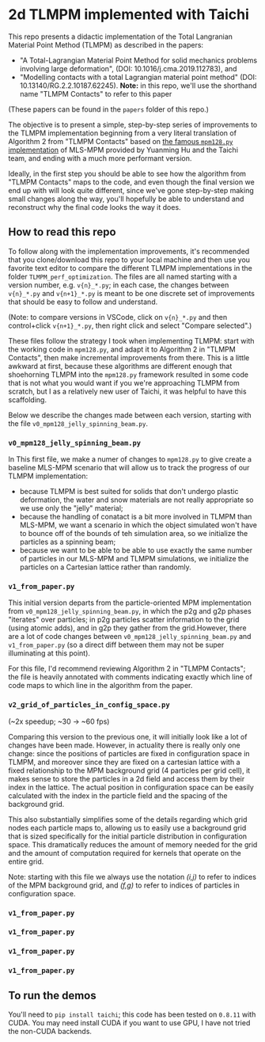 # 2d TLMPM implemented with Taichi

This repo presents a didactic implementation of the Total Langranian Material Point Method (TLMPM) as described in the papers:

- "A Total-Lagrangian Material Point Method for solid mechanics problems
  involving large deformation", (DOI: 10.1016/j.cma.2019.112783), and
- "Modelling contacts with a total Lagrangian material point method" (DOI: 10.13140/RG.2.2.10187.62245). **Note:** in this repo, we'll use the shorthand name "TLMPM Contacts" to refer to this paper

(These papers can be found in the `papers` folder of this repo.)

The objective is to present a simple, step-by-step series of improvements to the TLMPM implementation beginning from a very literal translation of Algorithm 2 from "TLMPM Contacts" based on [the famous `mpm128.py` implementation](https://www.youtube.com/watch?v=9M18rc9-VWU) of MLS-MPM provided by Yuanming Hu and the Taichi team, and ending with a much more performant version.

Ideally, in the first step you should be able to see how the algorithm from "TLMPM Contacts" maps to the code, and even though the final version we end up with will look quite different, since we've gone step-by-step making small changes along the way, you'll hopefully be able to understand and reconstruct why the final code looks the way it does.

## How to read this repo

To follow along with the implementation improvements, it's recommended that you clone/download this repo to your local machine and then use you favorite text editor to compare the different TLMPM implementations in the folder `TLMPM_perf_optimization`. The files are all named starting with a version number, e.g. `v{n}_*.py`; in each case, the changes between `v{n}_*.py` and `v{n+1}_*.py` is meant to be one discrete set of improvements that should be easy to follow and understand.

(Note: to compare versions in VSCode, click on `v{n}_*.py` and then control+click `v{n+1}_*.py`, then right click and select "Compare selected".)

These files follow the strategy I took when implementing TLMPM: start with the working code in `mpm128.py`, and adapt it to Algorithm 2 in "TLMPM Contacts", then make incremental improvements from there. This is a little awkward at first, because these algorithms are different enough that shoehorning TLMPM into the `mpm128.py` framework resulted in some code that is not what you would want if you we're approaching TLMPM from scratch, but I as a relatively new user of Taichi, it was helpful to have this scaffolding.

Below we describe the changes made between each version, starting with the file `v0_mpm128_jelly_spinning_beam.py`.

### `v0_mpm128_jelly_spinning_beam.py`

In This first file, we make a numer of changes to `mpm128.py` to give create a baseline MLS-MPM scenario that will allow us to track the progress of our TLMPM implementation:

- because TLMPM is best suited for solids that don't undergo plastic deformation, the water and snow materials are not really appropriate so we use only the "jelly" material;
- because the handling of conatact is a bit more involved in TLMPM than MLS-MPM, we want a scenario in which the object simulated won't have to bounce off of the bounds of teh simulation area, so we initialize the particles as a spinning beam;
- because we want to be able to be able to use exactly the same number of particles in our MLS-MPM and TLMPM simulations, we initialize the particles on a Cartesian lattice rather than randomly.

### `v1_from_paper.py`

This initial version departs from the particle-oriented MPM implementation from `v0_mpm128_jelly_spinning_beam.py`, in which the p2g and g2p phases "iterates" over particles; in p2g particles scatter information to the grid (using atomic adds), and in g2p they gather from the grid.However, there are a lot of code changes between `v0_mpm128_jelly_spinning_beam.py` and `v1_from_paper.py` (so a direct diff between them may not be super illuminating at this point).

For this file, I'd recommend reviewing Algorithm 2 in "TLMPM Contacts"; the file is heavily annotated with comments indicating exactly which line of code maps to which line in the algorithm from the paper.

### `v2_grid_of_particles_in_config_space.py`

(~2x speedup; ~30 -> ~60 fps)

Comparing this version to the previous one, it will initially look like a lot of changes have been made. However, in actuality there is really only one change: since the positions of particles are fixed in configuration space in TLMPM, and moreover since they are fixed on a cartesian lattice with a fixed relationship to the MPM background grid (4 particles per grid cell), it makes sense to store the particles in a 2d field and access them by their index in the lattice. The actual position in configuration space can be easily calculated with the index in the particle field and the spacing of the background grid.

This also substantially simplifies some of the details regarding which grid nodes each particle maps to, allowing us to easily use a background grid that is sized specifically for the initial particle distribution in configuration space. This dramatically reduces the amount of memory needed for the grid and the amount of computation required for kernels that operate on the entire grid.

Note: starting with this file we always use the notation _(i,j)_ to refer to indices of the MPM background grid, and _(f,g)_ to refer to indices of particles in configuration space.

### `v1_from_paper.py`

### `v1_from_paper.py`

### `v1_from_paper.py`

### `v1_from_paper.py`

## To run the demos

You'll need to `pip install taichi`; this code has been tested on `0.8.11` with CUDA. You may need install CUDA if you want to use GPU, I have not tried the non-CUDA backends.
